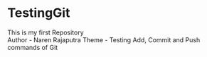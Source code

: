 # TestingGit
This is my first Repository <br>
Author - Naren Rajaputra
Theme - Testing Add, Commit and Push commands of Git

